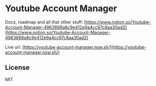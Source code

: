 # Youtube Account Manager

Docs, roadmap and all that other stuff: [https://www.notion.so/Youtube-Account-Manager-4963668a8c9e412e9a4cc97c8aa30ad2](https://www.notion.so/Youtube-Account-Manager-4963668a8c9e412e9a4cc97c8aa30ad2)

Live url: [https://youtube-account-manager.now.sh/](https://youtube-account-manager.now.sh/)

## License

MIT
